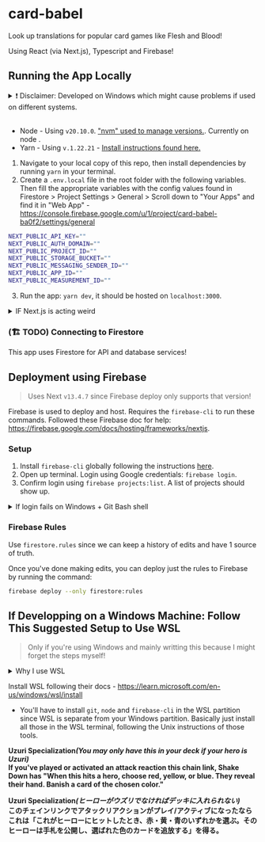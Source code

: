 # card-babel

Look up translations for popular card games like Flesh and Blood!

Using React (via Next.js), Typescript and Firebase!

## Running the App Locally

<details>
<summary>❗ Disclaimer: Developed on Windows which might cause problems if used on different systems.</summary>

Ages ago I remember there being issues when cloning repo and running on Unix-based systems. Not sure if anything will happen so watch out! (Will update here if there are any gotcha's).

Might be related stuff is getting converted from LF to CRLF? (Will look into this later)

```bash
warning: in the working copy of '.gitignore', LF will be replaced by CRLF the next time Git touches it
warning: in the working copy of 'README.md', LF will be replaced by CRLF the next time Git touches it
warning: in the working copy of '.eslintrc.json', LF will be replaced by CRLF the next time Git touches it
warning: in the working copy of 'next.config.mjs', LF will be replaced by CRLF the next time Git touches it
warning: in the working copy of 'package.json', LF will be replaced by CRLF the next time Git touches it
warning: in the working copy of 'src/app/globals.css', LF will be replaced by CRLF the next time Git touches it
warning: in the working copy of 'src/app/layout.tsx', LF will be replaced by CRLF the next time Git touches it
warning: in the working copy of 'src/app/page.module.css', LF will be replaced by CRLF the next time Git touches it
warning: in the working copy of 'src/app/page.tsx', LF will be replaced by CRLF the next time Git touches it
warning: in the working copy of 'tsconfig.json', LF will be replaced by CRLF the next time Git touches it
```

</details>
<br>

- Node - Using `v20.10.0`. ["nvm" used to manage versions.](https://github.com/nvm-sh/nvm#install--update-script). Currently on node .
- Yarn - Using `v.1.22.21` - [Install instructions found here.](https://yarnpkg.com/getting-started/install)

1. Navigate to your local copy of this repo, then install dependencies by running `yarn` in your terminal.
2. Create a `.env.local` file in the root folder with the following variables. Then fill the appropriate variables with the config values found in Firestore > Project Settings > General > Scroll down to "Your Apps" and find it in "Web App" - https://console.firebase.google.com/u/1/project/card-babel-ba0f2/settings/general

```bash
NEXT_PUBLIC_API_KEY=""
NEXT_PUBLIC_AUTH_DOMAIN=""
NEXT_PUBLIC_PROJECT_ID=""
NEXT_PUBLIC_STORAGE_BUCKET=""
NEXT_PUBLIC_MESSAGING_SENDER_ID=""
NEXT_PUBLIC_APP_ID=""
NEXT_PUBLIC_MEASUREMENT_ID=""
```

3. Run the app: `yarn dev`, it should be hosted on `localhost:3000`.

<details>
<summary>IF Next.js is acting weird</summary>
To future Branden, if Next is acting funny, it might be because I installed `v.14` first, then cleared it and installed `v13.4.7` following these [instructions](https://github.com/vercel/next.js/discussions/35794#discussioncomment-4762089). So far it seems fine though!

</details>

### (🏗️ TODO) Connecting to Firestore

This app uses Firestore for API and database services!

## Deployment using Firebase

> Uses Next `v13.4.7` since Firebase deploy only supports that version!

Firebase is used to deploy and host. Requires the `firebase-cli` to run these commands. Followed these Firebase doc for help: https://firebase.google.com/docs/hosting/frameworks/nextjs.

### Setup

1. Install `firebase-cli` globally following the instructions [here](https://firebase.google.com/docs/cli?authuser=0&hl=en#windows-standalone-binary).
2. Open up terminal. Login using Google credentials: `firebase login`.
3. Confirm login using `firebase projects:list`. A list of projects should show up.

<details>
<summary>If login fails on Windows + Git Bash shell</summary>

If you're on Windows and using Git Bash as your shell, you might see the following error when trying `firestore login`

```
$ firebase login

Error: Cannot run login in non-interactive mode. See login:ci to generate a token for use in non-interactive environments.
```

Just run the command with the interactive flag: `firestore login --interactive`. [(source)](https://github.com/firebase/firebase-tools/issues/149)

</details>

### Firebase Rules

Use `firestore.rules` since we can keep a history of edits and have 1 source of truth.

Once you've done making edits, you can deploy just the rules to Firebase by running the command:

```bash
firebase deploy --only firestore:rules
```

## If Developping on a Windows Machine: Follow This Suggested Setup to Use WSL

> Only if you're using Windows and mainly writting this because I might forget the steps myself!

<details>
<summary>Why I use WSL</summary>

I needed an interactive bash terminal. Interactive as in when running things like `create-next-app` or `firebase-cli`, pressing the arrow keys and typing in answers to CLI prompts actually did something. I tried using `git-bash` that comes installed when you install `git` on Windows, but quickly found out it doesn't support that and is generally annoying to use.

</details>

Install WSL following their docs - https://learn.microsoft.com/en-us/windows/wsl/install

- You'll have to install `git`, `node` and `firebase-cli` in the WSL partition since WSL is separate from your Windows partition. Basically just install all those in the WSL terminal, following the Unix instructions of those tools.

<strong>Uzuri Specialization<strong><i>(You may only have this in your deck if your hero is Uzuri)</i><br>If you've played or activated an attack reaction this chain link, Shake Down has "When this hits a hero, choose red, yellow, or blue. They reveal their hand. Banish a card of the chosen color."

<strong>Uzuri Specialization</strong><i>(ヒーローがウズリでなければデッキに入れられない)</i><br>このチェインリンクでアタックリアクションがプレイ/アクティブになったならこれは「これがヒーローにヒットしたとき、赤・黄・青のいずれかを選ぶ。そのヒーローは手札を公開し、選ばれた色のカードを追放する」を得る。
